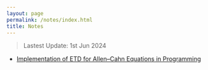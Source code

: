 ```yaml
---
layout: page
permalink: /notes/index.html
title: Notes
---
```


> Lastest Update: 1st Jun 2024

- [Implementation of ETD for Allen–Cahn Equations in Programming](https://zhengpinzhong.github.io/files/notes/ETD_code_note.pdf)

  

